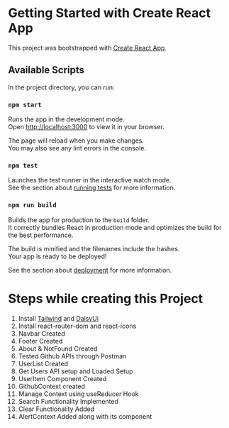 # Getting Started with Create React App

This project was bootstrapped with [Create React App](https://github.com/facebook/create-react-app).

## Available Scripts

In the project directory, you can run:

### `npm start`

Runs the app in the development mode.\
Open [http://localhost:3000](http://localhost:3000) to view it in your browser.

The page will reload when you make changes.\
You may also see any lint errors in the console.

### `npm test`

Launches the test runner in the interactive watch mode.\
See the section about [running tests](https://facebook.github.io/create-react-app/docs/running-tests) for more information.

### `npm run build`

Builds the app for production to the `build` folder.\
It correctly bundles React in production mode and optimizes the build for the best performance.

The build is minified and the filenames include the hashes.\
Your app is ready to be deployed!

See the section about [deployment](https://facebook.github.io/create-react-app/docs/deployment) for more information.

# Steps while creating this Project

1. Install [Tailwind](https://tailwindcss.com/docs/guides/create-react-app) and [DaisyUi](https://daisyui.com/)
2. Install react-router-dom and react-icons
3. Navbar Created
4. Footer Created
5. About & NotFound Created
6. Tested Github APIs through Postman
7. UserList Created
8. Get Users API setup and Loaded Setup
9. UserItem Component Created
10. GithubContext created
11. Manage Context using useReducer Hook
12. Search Functionality Implemented
13. Clear Functionality Added
14. AlertContext Added along with its component
